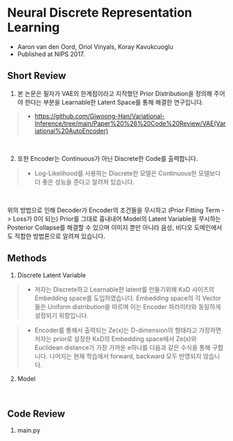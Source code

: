 # Neural Discrete Representation Learning

- Aaron van den Oord, Oriol Vinyals, Koray Kavukcuoglu
- Published at NIPS 2017.

## Short Review

1. 본 논문은 필자가 VAE의 한계점이라고 지적했던 Prior Distribution을 정의해 주어야 한다는 부분을 Learnable한 Latent Space를 통해 해결한 연구입니다.

> * https://github.com/Giwoong-Han/Variational-Inference/tree/main/Paper%20%26%20Code%20Review/VAE(Variational%20AutoEncoder)

<br>

2. 또한 Encoder는 Continuous가 아닌 Discrete한 Code를 출력합니다.

> * Log-Likelihood를 사용하는 Discrete한 모델은 Continuous한 모델보다 더 좋은 성능을 준다고 알려져 있습니다. 

<br>

위의 방법으로 인해 Decoder가 Encoder의 조건들을 무시하고 (Prior Fitting Term -> Loss가 0이 되는) Prior를 그대로 흉내내어 Model의 Latent Variable을 무시하는 Posterior Collapse를 해결할 수 있으며 이미지 뿐만 아니라 음성, 비디오 도메인에서도 적합한 방법론으로 알려져 있습니다.

## Methods

1. Discrete Latent Variable

> * 저자는 Discrete하고 Learnable한 latent를 만들기위해 KxD 사이즈의 Embedding space를 도입하였습니다. Embedding space의 각 Vector들은 Uniform distribution을 따르며 이는 Encoder 파라미터와 동일하게 설정되기 위함입니다.

> * Encoder를 통해서 출력되는 Ze(x)는 D-dimension의 형태라고 가정하면 저자는 prior로 설정한 KxD의 Embedding space에서 Ze(x)와 Euclidean distance가 가장 가까운 e하나를 다음과 같은 수식을 통해 구합니다. 나머지는 현재 학습에서 forward, backward 모두 반영되지 않습니다.



2. Model

<br>

## Code Review

1. main.py 

<br>
